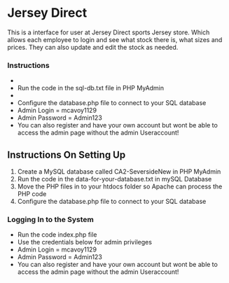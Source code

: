 # Jersey Direct
This is a interface for user at Jersey Direct sports Jersey store. Which allows each employee to login and see what stock there is, what sizes and prices.
They can also update and edit the stock as needed.
### Instructions
* 
* Run the code in the sql-db.txt file in PHP MyAdmin
* 
* Configure the database.php file to connect to your SQL database
* Admin Login = mcavoy1129
* Admin Password = Admin123
* You can also register and have your own account but wont be able to access the admin page without the admin Useraccount!
## Instructions On Setting Up
1. Create a MySQL database called CA2-SeversideNew in PHP MyAdmin
2. Run the code in the data-for-your-database.txt in mySQL Database
3. Move the PHP files in to your htdocs folder so Apache can process the PHP code
4. Configure the database.php file to connect to your SQL database
### Logging In to the System
* Run the code index.php file
* Use the credentials below for admin privileges
* Admin Login = mcavoy1129
* Admin Password = Admin123
* You can also register and have your own account but wont be able to access the admin page without the admin Useraccount!



